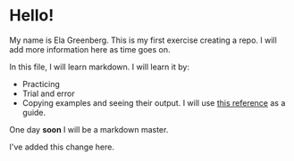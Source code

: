# Hello!
My name is Ela Greenberg.
This is my first exercise creating a repo.
I will add more information here as time goes on. 

In this file, I will learn markdown. I will learn it by:
* Practicing
* Trial and error
* Copying examples and seeing their output.
I will use [this reference](https://guides.github.com/features/mastering-markdown/) as a guide.

One day **soon** I will be a markdown master.


I've added this change here.
